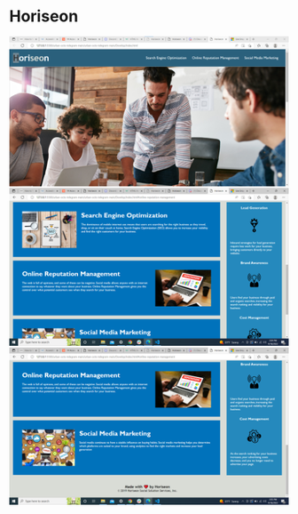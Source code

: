 # Horiseon
![Alt text](./Screenshot%202022-09-18%20140353.png?raw=true "Optional Title")
![Alt text](./Screenshot%202022-09-18%20140537.png?raw=true "Optional Title")
![Alt text](./Screenshot%202022-09-18%20140638.png?raw=true "Optional Title")

